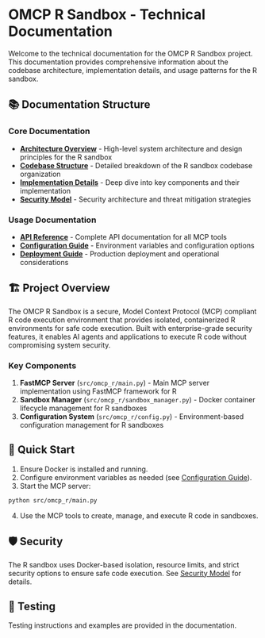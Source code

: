 # OMCP R Sandbox - Technical Documentation

Welcome to the technical documentation for the OMCP R Sandbox project. This documentation provides comprehensive information about the codebase architecture, implementation details, and usage patterns for the R sandbox.

## 📚 Documentation Structure

### Core Documentation
- **[Architecture Overview](architecture.md)** - High-level system architecture and design principles for the R sandbox
- **[Codebase Structure](codebase-structure.md)** - Detailed breakdown of the R sandbox codebase organization
- **[Implementation Details](implementation.md)** - Deep dive into key components and their implementation
- **[Security Model](security.md)** - Security architecture and threat mitigation strategies

### Usage Documentation
- **[API Reference](api-reference.md)** - Complete API documentation for all MCP tools
- **[Configuration Guide](configuration.md)** - Environment variables and configuration options
- **[Deployment Guide](deployment.md)** - Production deployment and operational considerations

## 🏗️ Project Overview

The OMCP R Sandbox is a secure, Model Context Protocol (MCP) compliant R code execution environment that provides isolated, containerized R environments for safe code execution. Built with enterprise-grade security features, it enables AI agents and applications to execute R code without compromising system security.

### Key Components

1. **FastMCP Server** (`src/omcp_r/main.py`) - Main MCP server implementation using FastMCP framework for R
2. **Sandbox Manager** (`src/omcp_r/sandbox_manager.py`) - Docker container lifecycle management for R sandboxes
3. **Configuration System** (`src/omcp_r/config.py`) - Environment-based configuration management for R sandboxes

## 🚀 Quick Start

1. Ensure Docker is installed and running.
2. Configure environment variables as needed (see [Configuration Guide](configuration.md)).
3. Start the MCP server:

```bash
python src/omcp_r/main.py
```

4. Use the MCP tools to create, manage, and execute R code in sandboxes.

## 🛡️ Security

The R sandbox uses Docker-based isolation, resource limits, and strict security options to ensure safe code execution. See [Security Model](security.md) for details.

## 🧪 Testing

Testing instructions and examples are provided in the documentation. 